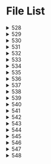 # File List

<details>
<summary>528</summary>

- [sum](https://ponapon280.github.io/5chSummary/528/sum.html)
- [mod](https://ponapon280.github.io/5chSummary/528/mod.html)

> sum_prefiles
>

> mod_prefiles
>
</details>

<details>
<summary>529</summary>

- [sum](https://ponapon280.github.io/5chSummary/529/sum.html)
- [mod](https://ponapon280.github.io/5chSummary/529/mod.html)
- [url](https://ponapon280.github.io/5chSummary/529/url.html)

> sum_prefiles
>

> mod_prefiles
>
</details>

<details>
<summary>530</summary>

- [sum](https://ponapon280.github.io/5chSummary/530/sum.html)
- [mod](https://ponapon280.github.io/5chSummary/530/mod.html)
- [url](https://ponapon280.github.io/5chSummary/530/url.html)

> sum_prefiles
>

> mod_prefiles
>
</details>

<details>
<summary>531</summary>

- [sum](https://ponapon280.github.io/5chSummary/531/sum.html)
- [mod](https://ponapon280.github.io/5chSummary/531/mod.html)
- [url](https://ponapon280.github.io/5chSummary/531/url.html)
- [mod_2](https://ponapon280.github.io/5chSummary/531/mod_2.html)

> sum_prefiles
>

> mod_prefiles
>
</details>

<details>
<summary>532</summary>

- [sum](https://ponapon280.github.io/5chSummary/532/sum.html)
- [mod](https://ponapon280.github.io/5chSummary/532/mod.html)
- [url](https://ponapon280.github.io/5chSummary/532/url.html)

> sum_prefiles
>
>  - [sum_1](https://ponapon280.github.io/5chSummary/532/sum_prefiles/sum_1.html)
>  - [sum_2](https://ponapon280.github.io/5chSummary/532/sum_prefiles/sum_2.html)
>  - [sum_3](https://ponapon280.github.io/5chSummary/532/sum_prefiles/sum_3.html)
>  - [sum_4](https://ponapon280.github.io/5chSummary/532/sum_prefiles/sum_4.html)
>  - [sum_5](https://ponapon280.github.io/5chSummary/532/sum_prefiles/sum_5.html)

> mod_prefiles
>
>  - [mod_1](https://ponapon280.github.io/5chSummary/532/mod_prefiles/mod_1.html)
>  - [mod_2](https://ponapon280.github.io/5chSummary/532/mod_prefiles/mod_2.html)
>  - [mod_3](https://ponapon280.github.io/5chSummary/532/mod_prefiles/mod_3.html)
>  - [mod_4](https://ponapon280.github.io/5chSummary/532/mod_prefiles/mod_4.html)
>  - [mod_5](https://ponapon280.github.io/5chSummary/532/mod_prefiles/mod_5.html)
</details>

<details>
<summary>533</summary>

- [sum](https://ponapon280.github.io/5chSummary/533/sum.html)
- [mod](https://ponapon280.github.io/5chSummary/533/mod.html)
- [url](https://ponapon280.github.io/5chSummary/533/url.html)

> sum_prefiles
>
>  - [sum_1](https://ponapon280.github.io/5chSummary/533/sum_prefiles/sum_1.html)
>  - [sum_2](https://ponapon280.github.io/5chSummary/533/sum_prefiles/sum_2.html)
>  - [sum_3](https://ponapon280.github.io/5chSummary/533/sum_prefiles/sum_3.html)
>  - [sum_4](https://ponapon280.github.io/5chSummary/533/sum_prefiles/sum_4.html)
>  - [sum_5](https://ponapon280.github.io/5chSummary/533/sum_prefiles/sum_5.html)

> mod_prefiles
>
>  - [mod_1](https://ponapon280.github.io/5chSummary/533/mod_prefiles/mod_1.html)
>  - [mod_2](https://ponapon280.github.io/5chSummary/533/mod_prefiles/mod_2.html)
>  - [mod_3](https://ponapon280.github.io/5chSummary/533/mod_prefiles/mod_3.html)
>  - [mod_4](https://ponapon280.github.io/5chSummary/533/mod_prefiles/mod_4.html)
>  - [mod_5](https://ponapon280.github.io/5chSummary/533/mod_prefiles/mod_5.html)
</details>

<details>
<summary>534</summary>

- [sum](https://ponapon280.github.io/5chSummary/534/sum.html)
- [mod](https://ponapon280.github.io/5chSummary/534/mod.html)
- [url](https://ponapon280.github.io/5chSummary/534/url.html)

> sum_prefiles
>
>  - [sum_1](https://ponapon280.github.io/5chSummary/534/sum_prefiles/sum_1.html)
>  - [sum_2](https://ponapon280.github.io/5chSummary/534/sum_prefiles/sum_2.html)
>  - [sum_3](https://ponapon280.github.io/5chSummary/534/sum_prefiles/sum_3.html)
>  - [sum_4](https://ponapon280.github.io/5chSummary/534/sum_prefiles/sum_4.html)
>  - [sum_5](https://ponapon280.github.io/5chSummary/534/sum_prefiles/sum_5.html)

> mod_prefiles
>
>  - [mod_1](https://ponapon280.github.io/5chSummary/534/mod_prefiles/mod_1.html)
>  - [mod_2](https://ponapon280.github.io/5chSummary/534/mod_prefiles/mod_2.html)
>  - [mod_3](https://ponapon280.github.io/5chSummary/534/mod_prefiles/mod_3.html)
>  - [mod_4](https://ponapon280.github.io/5chSummary/534/mod_prefiles/mod_4.html)
>  - [mod_5](https://ponapon280.github.io/5chSummary/534/mod_prefiles/mod_5.html)
</details>

<details>
<summary>535</summary>

- [sum](https://ponapon280.github.io/5chSummary/535/sum.html)
- [mod](https://ponapon280.github.io/5chSummary/535/mod.html)
- [url](https://ponapon280.github.io/5chSummary/535/url.html)

> sum_prefiles
>
>  - [sum_1](https://ponapon280.github.io/5chSummary/535/sum_prefiles/sum_1.html)
>  - [sum_2](https://ponapon280.github.io/5chSummary/535/sum_prefiles/sum_2.html)
>  - [sum_3](https://ponapon280.github.io/5chSummary/535/sum_prefiles/sum_3.html)
>  - [sum_4](https://ponapon280.github.io/5chSummary/535/sum_prefiles/sum_4.html)
>  - [sum_5](https://ponapon280.github.io/5chSummary/535/sum_prefiles/sum_5.html)

> mod_prefiles
>
>  - [mod_1](https://ponapon280.github.io/5chSummary/535/mod_prefiles/mod_1.html)
>  - [mod_2](https://ponapon280.github.io/5chSummary/535/mod_prefiles/mod_2.html)
>  - [mod_3](https://ponapon280.github.io/5chSummary/535/mod_prefiles/mod_3.html)
>  - [mod_4](https://ponapon280.github.io/5chSummary/535/mod_prefiles/mod_4.html)
>  - [mod_5](https://ponapon280.github.io/5chSummary/535/mod_prefiles/mod_5.html)
</details>

<details>
<summary>536</summary>

- [sum](https://ponapon280.github.io/5chSummary/536/sum.html)
- [mod](https://ponapon280.github.io/5chSummary/536/mod.html)
- [url](https://ponapon280.github.io/5chSummary/536/url.html)

> sum_prefiles
>
>  - [sum_1](https://ponapon280.github.io/5chSummary/536/sum_prefiles/sum_1.html)
>  - [sum_2](https://ponapon280.github.io/5chSummary/536/sum_prefiles/sum_2.html)
>  - [sum_3](https://ponapon280.github.io/5chSummary/536/sum_prefiles/sum_3.html)
>  - [sum_4](https://ponapon280.github.io/5chSummary/536/sum_prefiles/sum_4.html)
>  - [sum_5](https://ponapon280.github.io/5chSummary/536/sum_prefiles/sum_5.html)

> mod_prefiles
>
>  - [mod_1](https://ponapon280.github.io/5chSummary/536/mod_prefiles/mod_1.html)
>  - [mod_2](https://ponapon280.github.io/5chSummary/536/mod_prefiles/mod_2.html)
>  - [mod_3](https://ponapon280.github.io/5chSummary/536/mod_prefiles/mod_3.html)
>  - [mod_4](https://ponapon280.github.io/5chSummary/536/mod_prefiles/mod_4.html)
>  - [mod_5](https://ponapon280.github.io/5chSummary/536/mod_prefiles/mod_5.html)
</details>

<details>
<summary>537</summary>

- [sum](https://ponapon280.github.io/5chSummary/537/sum.html)
- [mod](https://ponapon280.github.io/5chSummary/537/mod.html)
- [url](https://ponapon280.github.io/5chSummary/537/url.html)

> sum_prefiles
>
>  - [sum_1](https://ponapon280.github.io/5chSummary/537/sum_prefiles/sum_1.html)
>  - [sum_2](https://ponapon280.github.io/5chSummary/537/sum_prefiles/sum_2.html)
>  - [sum_3](https://ponapon280.github.io/5chSummary/537/sum_prefiles/sum_3.html)
>  - [sum_4](https://ponapon280.github.io/5chSummary/537/sum_prefiles/sum_4.html)
>  - [sum_5](https://ponapon280.github.io/5chSummary/537/sum_prefiles/sum_5.html)

> mod_prefiles
>
>  - [mod_1](https://ponapon280.github.io/5chSummary/537/mod_prefiles/mod_1.html)
>  - [mod_2](https://ponapon280.github.io/5chSummary/537/mod_prefiles/mod_2.html)
>  - [mod_3](https://ponapon280.github.io/5chSummary/537/mod_prefiles/mod_3.html)
>  - [mod_4](https://ponapon280.github.io/5chSummary/537/mod_prefiles/mod_4.html)
>  - [mod_5](https://ponapon280.github.io/5chSummary/537/mod_prefiles/mod_5.html)
</details>

<details>
<summary>538</summary>

- [sum](https://ponapon280.github.io/5chSummary/538/sum.html)
- [mod](https://ponapon280.github.io/5chSummary/538/mod.html)
- [url](https://ponapon280.github.io/5chSummary/538/url.html)

> sum_prefiles
>
>  - [sum_1](https://ponapon280.github.io/5chSummary/538/sum_prefiles/sum_1.html)
>  - [sum_2](https://ponapon280.github.io/5chSummary/538/sum_prefiles/sum_2.html)
>  - [sum_3](https://ponapon280.github.io/5chSummary/538/sum_prefiles/sum_3.html)
>  - [sum_4](https://ponapon280.github.io/5chSummary/538/sum_prefiles/sum_4.html)
>  - [sum_5](https://ponapon280.github.io/5chSummary/538/sum_prefiles/sum_5.html)

> mod_prefiles
>
>  - [mod_1](https://ponapon280.github.io/5chSummary/538/mod_prefiles/mod_1.html)
>  - [mod_2](https://ponapon280.github.io/5chSummary/538/mod_prefiles/mod_2.html)
>  - [mod_3](https://ponapon280.github.io/5chSummary/538/mod_prefiles/mod_3.html)
>  - [mod_4](https://ponapon280.github.io/5chSummary/538/mod_prefiles/mod_4.html)
>  - [mod_5](https://ponapon280.github.io/5chSummary/538/mod_prefiles/mod_5.html)
</details>

<details>
<summary>539</summary>

- [sum](https://ponapon280.github.io/5chSummary/539/sum.html)
- [mod](https://ponapon280.github.io/5chSummary/539/mod.html)
- [url](https://ponapon280.github.io/5chSummary/539/url.html)

> sum_prefiles
>
>  - [sum_1](https://ponapon280.github.io/5chSummary/539/sum_prefiles/sum_1.html)
>  - [sum_2](https://ponapon280.github.io/5chSummary/539/sum_prefiles/sum_2.html)
>  - [sum_3](https://ponapon280.github.io/5chSummary/539/sum_prefiles/sum_3.html)
>  - [sum_4](https://ponapon280.github.io/5chSummary/539/sum_prefiles/sum_4.html)
>  - [sum_5](https://ponapon280.github.io/5chSummary/539/sum_prefiles/sum_5.html)

> mod_prefiles
>
>  - [mod_1](https://ponapon280.github.io/5chSummary/539/mod_prefiles/mod_1.html)
>  - [mod_2](https://ponapon280.github.io/5chSummary/539/mod_prefiles/mod_2.html)
>  - [mod_3](https://ponapon280.github.io/5chSummary/539/mod_prefiles/mod_3.html)
>  - [mod_4](https://ponapon280.github.io/5chSummary/539/mod_prefiles/mod_4.html)
>  - [mod_5](https://ponapon280.github.io/5chSummary/539/mod_prefiles/mod_5.html)
</details>

<details>
<summary>540</summary>

- [sum](https://ponapon280.github.io/5chSummary/540/sum.html)
- [mod](https://ponapon280.github.io/5chSummary/540/mod.html)
- [url](https://ponapon280.github.io/5chSummary/540/url.html)

> sum_prefiles
>
>  - [sum_1](https://ponapon280.github.io/5chSummary/540/sum_prefiles/sum_1.html)
>  - [sum_2](https://ponapon280.github.io/5chSummary/540/sum_prefiles/sum_2.html)
>  - [sum_3](https://ponapon280.github.io/5chSummary/540/sum_prefiles/sum_3.html)
>  - [sum_4](https://ponapon280.github.io/5chSummary/540/sum_prefiles/sum_4.html)
>  - [sum_5](https://ponapon280.github.io/5chSummary/540/sum_prefiles/sum_5.html)

> mod_prefiles
>
>  - [mod_1](https://ponapon280.github.io/5chSummary/540/mod_prefiles/mod_1.html)
>  - [mod_2](https://ponapon280.github.io/5chSummary/540/mod_prefiles/mod_2.html)
>  - [mod_3](https://ponapon280.github.io/5chSummary/540/mod_prefiles/mod_3.html)
>  - [mod_4](https://ponapon280.github.io/5chSummary/540/mod_prefiles/mod_4.html)
>  - [mod_5](https://ponapon280.github.io/5chSummary/540/mod_prefiles/mod_5.html)
</details>

<details>
<summary>541</summary>

- [sum](https://ponapon280.github.io/5chSummary/541/sum.html)
- [mod](https://ponapon280.github.io/5chSummary/541/mod.html)
- [url](https://ponapon280.github.io/5chSummary/541/url.html)

> sum_prefiles
>
>  - [sum_1](https://ponapon280.github.io/5chSummary/541/sum_prefiles/sum_1.html)
>  - [sum_2](https://ponapon280.github.io/5chSummary/541/sum_prefiles/sum_2.html)
>  - [sum_3](https://ponapon280.github.io/5chSummary/541/sum_prefiles/sum_3.html)
>  - [sum_4](https://ponapon280.github.io/5chSummary/541/sum_prefiles/sum_4.html)
>  - [sum_5](https://ponapon280.github.io/5chSummary/541/sum_prefiles/sum_5.html)

> mod_prefiles
>
>  - [mod_1](https://ponapon280.github.io/5chSummary/541/mod_prefiles/mod_1.html)
>  - [mod_2](https://ponapon280.github.io/5chSummary/541/mod_prefiles/mod_2.html)
>  - [mod_3](https://ponapon280.github.io/5chSummary/541/mod_prefiles/mod_3.html)
>  - [mod_4](https://ponapon280.github.io/5chSummary/541/mod_prefiles/mod_4.html)
>  - [mod_5](https://ponapon280.github.io/5chSummary/541/mod_prefiles/mod_5.html)
</details>

<details>
<summary>542</summary>

- [sum](https://ponapon280.github.io/5chSummary/542/sum.html)
- [mod](https://ponapon280.github.io/5chSummary/542/mod.html)
- [url](https://ponapon280.github.io/5chSummary/542/url.html)

> sum_prefiles
>
>  - [sum_1](https://ponapon280.github.io/5chSummary/542/sum_prefiles/sum_1.html)
>  - [sum_2](https://ponapon280.github.io/5chSummary/542/sum_prefiles/sum_2.html)
>  - [sum_3](https://ponapon280.github.io/5chSummary/542/sum_prefiles/sum_3.html)
>  - [sum_4](https://ponapon280.github.io/5chSummary/542/sum_prefiles/sum_4.html)
>  - [sum_5](https://ponapon280.github.io/5chSummary/542/sum_prefiles/sum_5.html)

> mod_prefiles
>
>  - [mod_1](https://ponapon280.github.io/5chSummary/542/mod_prefiles/mod_1.html)
>  - [mod_2](https://ponapon280.github.io/5chSummary/542/mod_prefiles/mod_2.html)
>  - [mod_3](https://ponapon280.github.io/5chSummary/542/mod_prefiles/mod_3.html)
>  - [mod_4](https://ponapon280.github.io/5chSummary/542/mod_prefiles/mod_4.html)
>  - [mod_5](https://ponapon280.github.io/5chSummary/542/mod_prefiles/mod_5.html)
</details>

<details>
<summary>543</summary>

- [sum](https://ponapon280.github.io/5chSummary/543/sum.html)
- [mod](https://ponapon280.github.io/5chSummary/543/mod.html)
- [url](https://ponapon280.github.io/5chSummary/543/url.html)

> sum_prefiles
>
>  - [sum_1](https://ponapon280.github.io/5chSummary/543/sum_prefiles/sum_1.html)
>  - [sum_2](https://ponapon280.github.io/5chSummary/543/sum_prefiles/sum_2.html)
>  - [sum_3](https://ponapon280.github.io/5chSummary/543/sum_prefiles/sum_3.html)
>  - [sum_4](https://ponapon280.github.io/5chSummary/543/sum_prefiles/sum_4.html)
>  - [sum_5](https://ponapon280.github.io/5chSummary/543/sum_prefiles/sum_5.html)

> mod_prefiles
>
>  - [mod_1](https://ponapon280.github.io/5chSummary/543/mod_prefiles/mod_1.html)
>  - [mod_2](https://ponapon280.github.io/5chSummary/543/mod_prefiles/mod_2.html)
>  - [mod_3](https://ponapon280.github.io/5chSummary/543/mod_prefiles/mod_3.html)
>  - [mod_4](https://ponapon280.github.io/5chSummary/543/mod_prefiles/mod_4.html)
>  - [mod_5](https://ponapon280.github.io/5chSummary/543/mod_prefiles/mod_5.html)
</details>

<details>
<summary>544</summary>

- [sum](https://ponapon280.github.io/5chSummary/544/sum.html)
- [mod](https://ponapon280.github.io/5chSummary/544/mod.html)
- [url](https://ponapon280.github.io/5chSummary/544/url.html)

> sum_prefiles
>
>  - [sum_1](https://ponapon280.github.io/5chSummary/544/sum_prefiles/sum_1.html)
>  - [sum_2](https://ponapon280.github.io/5chSummary/544/sum_prefiles/sum_2.html)
>  - [sum_3](https://ponapon280.github.io/5chSummary/544/sum_prefiles/sum_3.html)
>  - [sum_4](https://ponapon280.github.io/5chSummary/544/sum_prefiles/sum_4.html)
>  - [sum_5](https://ponapon280.github.io/5chSummary/544/sum_prefiles/sum_5.html)

> mod_prefiles
>
>  - [mod_1](https://ponapon280.github.io/5chSummary/544/mod_prefiles/mod_1.html)
>  - [mod_2](https://ponapon280.github.io/5chSummary/544/mod_prefiles/mod_2.html)
>  - [mod_3](https://ponapon280.github.io/5chSummary/544/mod_prefiles/mod_3.html)
>  - [mod_4](https://ponapon280.github.io/5chSummary/544/mod_prefiles/mod_4.html)
>  - [mod_5](https://ponapon280.github.io/5chSummary/544/mod_prefiles/mod_5.html)
</details>

<details>
<summary>545</summary>

- [sum](https://ponapon280.github.io/5chSummary/545/sum.html)
- [mod](https://ponapon280.github.io/5chSummary/545/mod.html)
- [url](https://ponapon280.github.io/5chSummary/545/url.html)
- [civitai](https://ponapon280.github.io/5chSummary/545/civitai.html)

> sum_prefiles
>
>  - [sum_1](https://ponapon280.github.io/5chSummary/545/sum_prefiles/sum_1.html)
>  - [sum_2](https://ponapon280.github.io/5chSummary/545/sum_prefiles/sum_2.html)
>  - [sum_3](https://ponapon280.github.io/5chSummary/545/sum_prefiles/sum_3.html)
>  - [sum_4](https://ponapon280.github.io/5chSummary/545/sum_prefiles/sum_4.html)
>  - [sum_5](https://ponapon280.github.io/5chSummary/545/sum_prefiles/sum_5.html)

> mod_prefiles
>
>  - [mod_1](https://ponapon280.github.io/5chSummary/545/mod_prefiles/mod_1.html)
>  - [mod_2](https://ponapon280.github.io/5chSummary/545/mod_prefiles/mod_2.html)
>  - [mod_3](https://ponapon280.github.io/5chSummary/545/mod_prefiles/mod_3.html)
>  - [mod_4](https://ponapon280.github.io/5chSummary/545/mod_prefiles/mod_4.html)
>  - [mod_5](https://ponapon280.github.io/5chSummary/545/mod_prefiles/mod_5.html)
</details>

<details>
<summary>546</summary>

- [sum](https://ponapon280.github.io/5chSummary/546/sum.html)
- [mod](https://ponapon280.github.io/5chSummary/546/mod.html)
- [url](https://ponapon280.github.io/5chSummary/546/url.html)
- [civitai](https://ponapon280.github.io/5chSummary/546/civitai.html)

> sum_prefiles
>
>  - [sum_1](https://ponapon280.github.io/5chSummary/546/sum_prefiles/sum_1.html)
>  - [sum_2](https://ponapon280.github.io/5chSummary/546/sum_prefiles/sum_2.html)
>  - [sum_3](https://ponapon280.github.io/5chSummary/546/sum_prefiles/sum_3.html)
>  - [sum_4](https://ponapon280.github.io/5chSummary/546/sum_prefiles/sum_4.html)
>  - [sum_5](https://ponapon280.github.io/5chSummary/546/sum_prefiles/sum_5.html)

> mod_prefiles
>
>  - [mod_1](https://ponapon280.github.io/5chSummary/546/mod_prefiles/mod_1.html)
>  - [mod_2](https://ponapon280.github.io/5chSummary/546/mod_prefiles/mod_2.html)
>  - [mod_3](https://ponapon280.github.io/5chSummary/546/mod_prefiles/mod_3.html)
>  - [mod_4](https://ponapon280.github.io/5chSummary/546/mod_prefiles/mod_4.html)
>  - [mod_5](https://ponapon280.github.io/5chSummary/546/mod_prefiles/mod_5.html)
</details>

<details>
<summary>547</summary>

- [sum](https://ponapon280.github.io/5chSummary/547/sum.html)
- [mod](https://ponapon280.github.io/5chSummary/547/mod.html)
- [url](https://ponapon280.github.io/5chSummary/547/url.html)
- [civitai](https://ponapon280.github.io/5chSummary/547/civitai.html)

> sum_prefiles
>
>  - [sum_1](https://ponapon280.github.io/5chSummary/547/sum_prefiles/sum_1.html)
>  - [sum_2](https://ponapon280.github.io/5chSummary/547/sum_prefiles/sum_2.html)
>  - [sum_3](https://ponapon280.github.io/5chSummary/547/sum_prefiles/sum_3.html)
>  - [sum_4](https://ponapon280.github.io/5chSummary/547/sum_prefiles/sum_4.html)
>  - [sum_5](https://ponapon280.github.io/5chSummary/547/sum_prefiles/sum_5.html)

> mod_prefiles
>
>  - [mod_1](https://ponapon280.github.io/5chSummary/547/mod_prefiles/mod_1.html)
>  - [mod_2](https://ponapon280.github.io/5chSummary/547/mod_prefiles/mod_2.html)
>  - [mod_3](https://ponapon280.github.io/5chSummary/547/mod_prefiles/mod_3.html)
>  - [mod_4](https://ponapon280.github.io/5chSummary/547/mod_prefiles/mod_4.html)
>  - [mod_5](https://ponapon280.github.io/5chSummary/547/mod_prefiles/mod_5.html)
</details>

<details>
<summary>548</summary>

- [sum](https://ponapon280.github.io/5chSummary/548/sum.html)
- [mod](https://ponapon280.github.io/5chSummary/548/mod.html)
- [url](https://ponapon280.github.io/5chSummary/548/url.html)
- [civitai](https://ponapon280.github.io/5chSummary/548/civitai.html)

> sum_prefiles
>
>  - [sum_1](https://ponapon280.github.io/5chSummary/548/sum_prefiles/sum_1.html)
>  - [sum_2](https://ponapon280.github.io/5chSummary/548/sum_prefiles/sum_2.html)
>  - [sum_3](https://ponapon280.github.io/5chSummary/548/sum_prefiles/sum_3.html)
>  - [sum_4](https://ponapon280.github.io/5chSummary/548/sum_prefiles/sum_4.html)
>  - [sum_5](https://ponapon280.github.io/5chSummary/548/sum_prefiles/sum_5.html)

> mod_prefiles
>
>  - [mod_1](https://ponapon280.github.io/5chSummary/548/mod_prefiles/mod_1.html)
>  - [mod_2](https://ponapon280.github.io/5chSummary/548/mod_prefiles/mod_2.html)
>  - [mod_3](https://ponapon280.github.io/5chSummary/548/mod_prefiles/mod_3.html)
>  - [mod_4](https://ponapon280.github.io/5chSummary/548/mod_prefiles/mod_4.html)
>  - [mod_5](https://ponapon280.github.io/5chSummary/548/mod_prefiles/mod_5.html)
</details>

